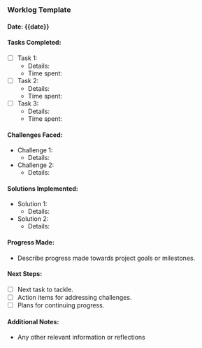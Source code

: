 ### Worklog Template

#### Date: {{date}}

#### Tasks Completed:

- [ ]  Task 1:
    - Details:
    - Time spent:
- [ ]  Task 2:
    - Details:
    - Time spent:
- [ ]  Task 3:
    - Details:
    - Time spent:

#### Challenges Faced:

- Challenge 1:
    - Details:
- Challenge 2:
    - Details:

#### Solutions Implemented:

- Solution 1:
    - Details:
- Solution 2:
    - Details:

#### Progress Made:

- Describe progress made towards project goals or milestones.

#### Next Steps:

- [ ]  Next task to tackle.
- [ ]  Action items for addressing challenges.
- [ ]  Plans for continuing progress.

#### Additional Notes:

- Any other relevant information or reflections